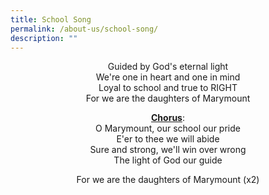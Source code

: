 ```yaml
---
title: School Song
permalink: /about-us/school-song/
description: ""
---
```

<p style="text-align: center;">Guided by God's eternal light<br />We're one in heart and one in mind<br />Loyal to school and true to RIGHT<br />For we are the daughters of Marymount</p>
<p style="text-align: center;"><strong><u>Chorus</u></strong>:<br />O Marymount, our school our pride<br />E'er to thee we will abide<br />Sure and strong, we'll win over wrong<br />The light of God our guide</p>
<p style="text-align: center;">For we are the daughters of Marymount (x2)</p>